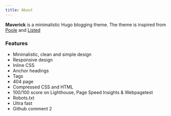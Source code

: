 ```yaml
---
title: About
---
```


**Maverick** is a minimalistic Hugo blogging theme. The theme is inspired from [Poole](https://getpoole.com) and [Listed](https://github.com/ronv/listed)

### Features

- Minimalistic, clean and simple design
- Responsive design
- Inline CSS
- Anchor headings
- Tags
- 404 page
- Compressed CSS and HTML
- 100/100 score on Lighthouse, Page Speed Insights & Webpagetest
- Robots.txt
- Ultra fast
- Github comment  2